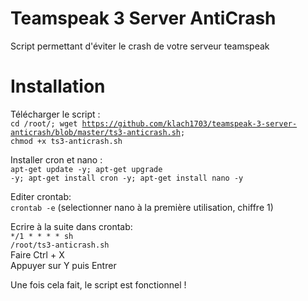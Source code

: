 # Teamspeak 3 Server AntiCrash
Script permettant d'éviter le crash de votre serveur teamspeak

# Installation 
Télécharger le script :
<br><code>cd /root/; wget https://github.com/klach1703/teamspeak-3-server-anticrash/blob/master/ts3-anticrash.sh; chmod +x ts3-anticrash.sh</code>

Installer cron et nano :
<br><code>apt-get update -y; apt-get upgrade -y; apt-get install cron -y; apt-get install nano -y</code>

Editer crontab:
<br><code>crontab -e</code> (selectionner nano à la première utilisation, chiffre 1)

Ecrire à la suite dans crontab:
<br><code>*/1 * * * * sh /root/ts3-anticrash.sh</code>
<br>Faire Ctrl + X
<br>Appuyer sur Y puis Entrer

Une fois cela fait, le script est fonctionnel !
